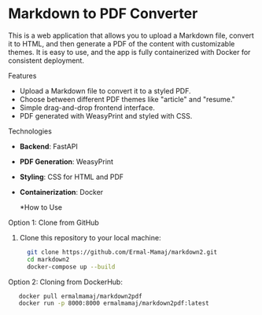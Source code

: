 # Markdown to PDF Converter

This is a web application that allows you to upload a Markdown file, convert it to HTML, and then generate a PDF of the content with customizable themes. It is easy to use, and the app is fully containerized with Docker for consistent deployment.

 Features
- Upload a Markdown file to convert it to a styled PDF.
- Choose between different PDF themes like "article" and "resume."
- Simple drag-and-drop frontend interface.
- PDF generated with WeasyPrint and styled with CSS.

Technologies
- **Backend**: FastAPI
- **PDF Generation**: WeasyPrint
- **Styling**: CSS for HTML and PDF
- **Containerization**: Docker

  
  *How to Use


Option 1: Clone from GitHub
1. Clone this repository to your local machine:
   ```bash
     git clone https://github.com/Ermal-Mamaj/markdown2.git
     cd markdown2
     docker-compose up --build
 Option 2: Cloning from DockerHub:
  ```bash
     docker pull ermalmamaj/markdown2pdf
     docker run -p 8000:8000 ermalmamaj/markdown2pdf:latest
    
